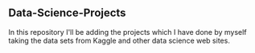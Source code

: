 ## Data-Science-Projects ##                
In this repository I'll be adding the projects which I have done by myself taking the data sets from Kaggle and other data science web sites.                             
  

